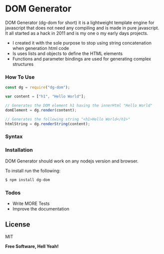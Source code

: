 # DOM Generator

DOM Generator (dg-dom for short) it is a lightweight template engine for javascript that does not need any compiling and is made in pure javascript. It all started as a hack in 2011 and is my one o my early days projects.

  - I created it with the sole purpose to stop using string concatenation when generation html code
  - Is uses lists and objects to define the HTML elements
  - Functions and parameter bindings are used for generating complex structures

### How To Use

```javascript
const dg = require("dg-dom");

var content = ["h1", "Hello World"];

// Generates the DOM element h1 having the innerHtml "Hello World"
domElement = dg.render(content);

// Generates the following string "<h1>Hello World</h1>"
htmlString = dg.renderString(content);
```

### Syntax

### Installation

DOM Generator should work on any nodejs version and browser.

To install run the following:

```sh
$ npm install dg-dom
```

### Todos

 - Write MORE Tests
 - Improve the documentation

License
----

MIT

**Free Software, Hell Yeah!**
